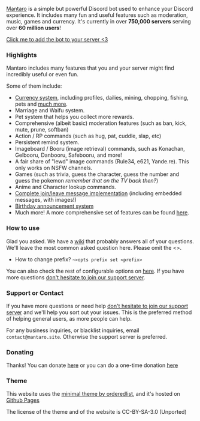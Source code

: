 [Mantaro](https://github.com/Mantaro/MantaroBot) is a simple but powerful Discord bot used to enhance your Discord experience. It includes many fun and useful features such as moderation, music, games and currency. It's currently in over **750,000 servers** serving over **60 million users**!

[Click me to add the bot to your server <3](https://discord.com/oauth2/authorize?client_id=213466096718708737&scope=applications.commands%20bot&permissions=3525702)

### Highlights

Mantaro includes many features that you and your server might find incredibly useful or even fun. 

Some of them include: 

- [Currency system](https://www.mantaro.site/mantaro-wiki/currency/101), including profiles, dailies, mining, chopping, fishing, pets and [much more](https://www.mantaro.site/mantaro-wiki/currency/102).
- Marriage and Waifu system.
- Pet system that helps you collect more rewards.
- Comprehensive (albeit basic) moderation features (such as ban, kick, mute, prune, softban)
- Action / RP commands (such as hug, pat, cuddle, slap, etc)
- Persistent remind system.
- Imageboard / Booru (image retrieval) commands, such as Konachan, Gelbooru, Danbooru, Safebooru, and more!
- A fair share of "lewd" image commands (Rule34, e621, Yande.re). This only works on NSFW channels.
- Games (such as trivia, guess the character, guess the number and guess the pokemon *remember that on the TV back then?*)
- Anime and Character lookup commands.
- [Complete join/leave message implementation](https://www.mantaro.site/mantaro-wiki/guides/welcome-and-leave-messages) (including embedded messages, with images!)
- [Birthday announcement system](https://www.mantaro.site/mantaro-wiki/guides/birthday-announcer)
- Much more! A more comprehensive set of features can be found [here](https://mantaro.site/features.html).


### How to use

Glad you asked. We have a [wiki](https://www.mantaro.site/mantaro-wiki/) that probably answers all of your questions. We'll leave the most common asked question here. Please omit the <>.

- How to change prefix? `~>opts prefix set <prefix>`

You can also check the rest of configurable options on [here](https://www.mantaro.site/mantaro-wiki/basics/server-configuration). If you have more questions [don't hesitate to join our support server](https://support.mantaro.site).

### Support or Contact

If you have more questions or need help [don't hesitate to join our support server](https://support.mantaro.site) and we'll help you sort out your issues. This is the preferred method of helping general users, as more people can help. 

For any business inquiries, or blacklist inquiries, email `contact@mantaro.site`. Otherwise the support server is preferred.

### Donating

Thanks! You can donate [here](https://www.patreon.com/mantaro) or you can do a one-time donation [here](https://www.paypal.me/kodemantaro)

### Theme

This website uses the [minimal theme by orderedlist](https://github.com/orderedlist/minimal), and it's hosted on [Github Pages](https://github.com/Mantaro/mantaro.github.io)

The license of the theme and of the website is CC-BY-SA-3.0 (Unported)
